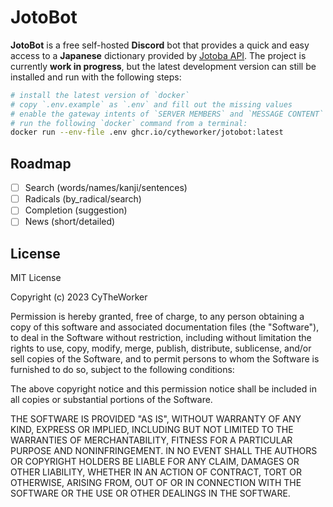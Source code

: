 [Jotoba API]: https://jotoba.de/docs.html

# JotoBot

**JotoBot** is a free self-hosted **Discord** bot that provides a quick and
easy access to a **Japanese** dictionary provided by [Jotoba API]. The
project is currently **work in progress**, but the latest development
version can still be installed and run with the following steps:

```sh
# install the latest version of `docker`
# copy `.env.example` as `.env` and fill out the missing values
# enable the gateway intents of `SERVER MEMBERS` and `MESSAGE CONTENT`
# run the following `docker` command from a terminal:
docker run --env-file .env ghcr.io/cytheworker/jotobot:latest
```

## Roadmap

- [ ] Search (words/names/kanji/sentences)
- [ ] Radicals (by_radical/search)
- [ ] Completion (suggestion)
- [ ] News (short/detailed)

## License

MIT License

Copyright (c) 2023 CyTheWorker

Permission is hereby granted, free of charge, to any person obtaining a copy
of this software and associated documentation files (the "Software"), to deal
in the Software without restriction, including without limitation the rights
to use, copy, modify, merge, publish, distribute, sublicense, and/or sell
copies of the Software, and to permit persons to whom the Software is
furnished to do so, subject to the following conditions:

The above copyright notice and this permission notice shall be included in all
copies or substantial portions of the Software.

THE SOFTWARE IS PROVIDED "AS IS", WITHOUT WARRANTY OF ANY KIND, EXPRESS OR
IMPLIED, INCLUDING BUT NOT LIMITED TO THE WARRANTIES OF MERCHANTABILITY,
FITNESS FOR A PARTICULAR PURPOSE AND NONINFRINGEMENT. IN NO EVENT SHALL THE
AUTHORS OR COPYRIGHT HOLDERS BE LIABLE FOR ANY CLAIM, DAMAGES OR OTHER
LIABILITY, WHETHER IN AN ACTION OF CONTRACT, TORT OR OTHERWISE, ARISING FROM,
OUT OF OR IN CONNECTION WITH THE SOFTWARE OR THE USE OR OTHER DEALINGS IN THE
SOFTWARE.